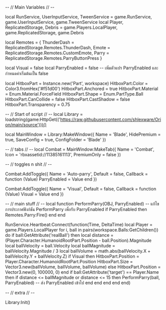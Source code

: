 -- // Main Variables // --

local RunService, UserInputService, TweenService = game.RunService, game.UserInputService, game.TweenService
local Player, ReplicatedStorage, Debris = game.Players.LocalPlayer, game.ReplicatedStorage, game.Debris

local Remotes = {
    ThunderDash = ReplicatedStorage.Remotes.ThunderDash,
    Emote = ReplicatedStorage.Remotes.CustomEmote,
    Parry = ReplicatedStorage.Remotes.ParryButtonPress
}

local Visual = false
local ParryEnabled = false -- เพิ่มตัวแปร ParryEnabled และกำหนดค่าเริ่มต้นเป็น false

local HitboxPart = Instance.new('Part', workspace)
HitboxPart.Color = Color3.fromHex('#f51d00')
HitboxPart.Anchored = true
HitboxPart.Material = Enum.Material.ForceField 
HitboxPart.Shape = Enum.PartType.Ball
HitboxPart.CanCollide = false
HitboxPart.CastShadow = false
HitboxPart.Transparency = 0.75

-- // Start of script // --
local Library = loadstring(game:HttpGet(('https://raw.githubusercontent.com/shlexware/Orion/main/source')))()

local MainWindow = Library:MakeWindow({
    Name = 'Blade',
    HidePremium = true,
    SaveConfig = true,
    ConfigFolder = 'Blade'
})

-- // tabs // --
local Combat = MainWindow:MakeTab({
    Name = 'Combat',
    Icon = 'rbxassetid://11385161113',
    PremiumOnly = false
})

-- // toggles n shit // --

Combat:AddToggle({
    Name = 'Auto-parry',
    Default = false,
    Callback = function (Value)
        ParryEnabled = Value
    end
})

Combat:AddToggle({
    Name = 'Visual',
    Default = false,
    Callback = function (Value)
        Visual = Value
    end
})

-- // main stuff // --
local function PerformParry(OBJ, ParryEnabled) -- แก้ไขการประกาศฟังก์ชัน PerformParry เพื่อรับ ParryEnabled
    if ParryEnabled then
        Remotes.Parry:Fire()
    end
end

RunService.Heartbeat:Connect(function(Time, DeltaTime)
    local Player = game.Players.LocalPlayer
    for i, ball in pairs(workspace.Balls:GetChildren()) do
        if ball:GetAttribute('realBall') then
            local distance = (Player.Character.HumanoidRootPart.Position - ball.Position).Magnitude
            local ballVelocity = ball.Velocity
            local ballMagnitude = ballVelocity.Magnitude / 3
            local ballVolume = math.abs(ballVelocity.X + ballVelocity.Y + ballVelocity.Z)
            if Visual then
                HitboxPart.Position = Player.Character.HumanoidRootPart.Position
                HitboxPart.Size = Vector3.new(ballVolume, ballVolume, ballVolume)
            else
                HitboxPart.Position = Vector3.new(0, 100000, 0)
            end
            if ball:GetAttribute('target') == Player.Name then
                if distance <= ballMagnitude or distance <= 15 then
                    PerformParry(ball, ParryEnabled) -- ส่ง ParryEnabled เข้าไป
                end
            end
        end
    end
end)

-- // extra // --

Library:Init()
